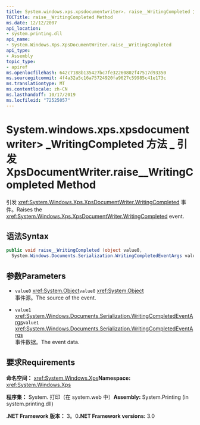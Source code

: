 ```yaml
---
title: System.windows.xps.xpsdocumentwriter>. raise__WritingCompleted 方法（System.web）
TOCTitle: raise__WritingCompleted Method
ms.date: 12/12/2007
api_location:
- system.printing.dll
api_name:
- System.Windows.Xps.XpsDocumentWriter.raise__WritingCompleted
api_type:
- Assembly
topic_type:
- apiref
ms.openlocfilehash: 642c7188b135427bc7fe32260802f47517d93350
ms.sourcegitcommit: 4f4a32a5c16a75724920fa9627c59985c41e173c
ms.translationtype: MT
ms.contentlocale: zh-CN
ms.lasthandoff: 10/17/2019
ms.locfileid: "72525057"
---
```

# <a name="xpsdocumentwriterraise__writingcompleted-method"></a><span data-ttu-id="ba4ee-102">System.windows.xps.xpsdocumentwriter> \_WritingCompleted 方法 \_ 引发</span><span class="sxs-lookup"><span data-stu-id="ba4ee-102">XpsDocumentWriter.raise\_\_WritingCompleted Method</span></span>

<span data-ttu-id="ba4ee-103">引发 <xref:System.Windows.Xps.XpsDocumentWriter.WritingCompleted> 事件。</span><span class="sxs-lookup"><span data-stu-id="ba4ee-103">Raises the <xref:System.Windows.Xps.XpsDocumentWriter.WritingCompleted> event.</span></span>

## <a name="syntax"></a><span data-ttu-id="ba4ee-104">语法</span><span class="sxs-lookup"><span data-stu-id="ba4ee-104">Syntax</span></span>

```csharp
public void raise__WritingCompleted (object value0, 
  System.Windows.Documents.Serialization.WritingCompletedEventArgs value1);
```

## <a name="parameters"></a><span data-ttu-id="ba4ee-105">参数</span><span class="sxs-lookup"><span data-stu-id="ba4ee-105">Parameters</span></span>

- <span data-ttu-id="ba4ee-106">`value0` <xref:System.Object></span><span class="sxs-lookup"><span data-stu-id="ba4ee-106">`value0` <xref:System.Object></span></span>  
  <span data-ttu-id="ba4ee-107">事件源。</span><span class="sxs-lookup"><span data-stu-id="ba4ee-107">The source of the event.</span></span>

- <span data-ttu-id="ba4ee-108">`value1`  <xref:System.Windows.Documents.Serialization.WritingCompletedEventArgs></span><span class="sxs-lookup"><span data-stu-id="ba4ee-108">`value1`  <xref:System.Windows.Documents.Serialization.WritingCompletedEventArgs></span></span>  
  <span data-ttu-id="ba4ee-109">事件数据。</span><span class="sxs-lookup"><span data-stu-id="ba4ee-109">The event data.</span></span>

## <a name="requirements"></a><span data-ttu-id="ba4ee-110">要求</span><span class="sxs-lookup"><span data-stu-id="ba4ee-110">Requirements</span></span>

<span data-ttu-id="ba4ee-111">**命名空间：** <xref:System.Windows.Xps></span><span class="sxs-lookup"><span data-stu-id="ba4ee-111">**Namespace:** <xref:System.Windows.Xps></span></span>

<span data-ttu-id="ba4ee-112">**程序集：** System. 打印（在 system.web 中）</span><span class="sxs-lookup"><span data-stu-id="ba4ee-112">**Assembly:** System.Printing (in system.printing.dll)</span></span>

<span data-ttu-id="ba4ee-113">**.NET Framework 版本：** 3。0</span><span class="sxs-lookup"><span data-stu-id="ba4ee-113">**.NET Framework versions:** 3.0</span></span>
